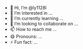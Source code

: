 - 👋 Hi, I’m @ly1128l
- 👀 I’m interested in ...
- 🌱 I’m currently learning ...
- 💞️ I’m looking to collaborate on ...
- 📫 How to reach me ...
- 😄 Pronouns: ...
- ⚡ Fun fact: ...

<!---
ly1128l/ly1128l is a ✨ special ✨ repository because its `README.md` (this file) appears on your GitHub profile.
You can click the Preview link to take a look at your changes.
--->
